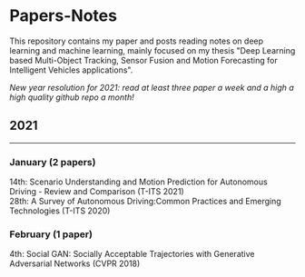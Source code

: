 # Papers-Notes

This repository contains my paper and posts reading notes on deep learning and machine learning, mainly focused on my thesis "Deep Learning based Multi-Object Tracking, Sensor Fusion and Motion Forecasting for Intelligent Vehicles applications".

*New year resolution for 2021: read at least three paper a week and a high a high quality github repo a month!*

## 2021 
--------------------------
### January (2 papers)
14th: Scenario Understanding and Motion Prediction for Autonomous Driving - Review and Comparison (T-ITS 2021) \
28th: A Survey of Autonomous Driving:Common Practices and Emerging Technologies (T-ITS 2020)

### February (1 paper)
4th: Social GAN: Socially Acceptable Trajectories with Generative Adversarial Networks (CVPR 2018) 
 

